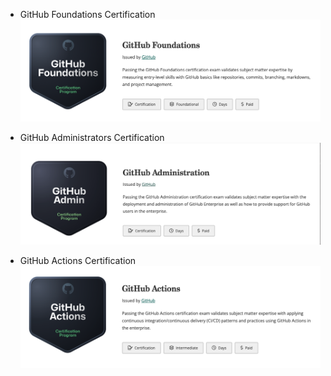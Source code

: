 - GitHub Foundations Certification
![Credly Badge](https://github.com/appatalks/GitHub-Certification-Paths/blob/main/Milestones/GitHub%20Foundations%20Badge.png)

- GitHub Administrators Certification
![Credly Badge](https://github.com/appatalks/GitHub-Certification-Paths/blob/main/Milestones/GitHub%20Admin%20Certification%20Badge.png)

- GitHub Actions Certification
![Credly Badge](https://github.com/appatalks/GitHub-Certification-Paths/blob/main/Milestones/GitHub%20Actions%20Certification%20Badge%20.png)
